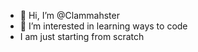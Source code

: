 - 👋 Hi, I’m @Clammahster
- 👀 I’m interested in learning ways to code
-  I am just starting from scratch

<!---
Clammahster/Clammahster is a ✨ special ✨ repository because its `README.md` (this file) appears on your GitHub profile.
You can click the Preview link to take a look at your changes.
--->
